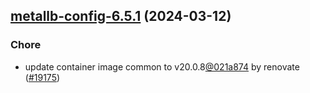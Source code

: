 

## [metallb-config-6.5.1](https://github.com/truecharts/charts/compare/metallb-config-6.5.0...metallb-config-6.5.1) (2024-03-12)

### Chore



- update container image common to v20.0.8[@021a874](https://github.com/021a874) by renovate ([#19175](https://github.com/truecharts/charts/issues/19175))